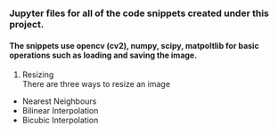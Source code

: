 ### Jupyter files for all of the code snippets created under this project.
#### The snippets use opencv (cv2), numpy, scipy, matpoltlib for basic operations such as loading and saving the image.

1. Resizing <br>
There are three ways to resize an image
* Nearest Neighbours
* Bilinear Interpolation
* Bicubic Interpolation

